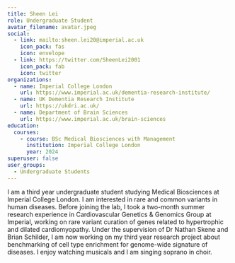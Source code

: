 ```yaml
---
title: Sheen Lei
role: Undergraduate Student
avatar_filename: avatar.jpeg
social:
  - link: mailto:sheen.lei20@imperial.ac.uk
    icon_pack: fas
    icon: envelope
  - link: https://twitter.com/SheenLei2001
    icon_pack: fab
    icon: twitter
organizations:
  - name: Imperial College London
    url: https://www.imperial.ac.uk/dementia-research-institute/
  - name: UK Dementia Research Institute
    url: https://ukdri.ac.uk/
  - name: Department of Brain Sciences
    url: https://www.imperial.ac.uk/brain-sciences
education:
  courses:
    - course: BSc Medical Biosciences with Management
      institution: Imperial College London
      year: 2024
superuser: false
user_groups:
  - Undergraduate Students
---
```

I am a third year undergraduate student studying Medical Biosciences at Imperial College London. I am interested in rare and common variants in human diseases. Before joining the lab, I took a two-month summer research experience in Cardiovascular Genetics & Genomics Group at Imperial, working on rare variant curation of genes related to hypertrophic and dilated cardiomyopathy.
Under the supervision of Dr Nathan Skene and Brian Schilder, I am now working on my third year research project about benchmarking of cell type enrichment for genome-wide signature of diseases. I enjoy watching musicals and I am singing soprano in choir.
